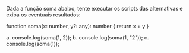 Dada a função soma abaixo, tente executar os scripts das alternativas e exiba os eventuais
resultados:

function soma(x: number, y?: any): number {
return x + y
}

a. console.log(soma(1, 2));
b. console.log(soma(1, "2"));
c. console.log(soma(1));
